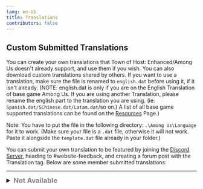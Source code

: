```yaml
---
lang: en-US
title: Translations
contributors: false
---
```


## Custom Submitted Translations

You can create your own translations that Town of Host: Enhanced/Among Us doesn't already support, and use them if you wish. You can also download custom translations shared by others. If you want to use a translation, make sure the file is renamed to `english.dat` before using it, if it isn't already. (NOTE: english.dat is only if you are on the English Translation of base game Among Us. If you are using another Translation, please rename the english part to the translation you are using. (ie: `Spanish.dat/SChinese.dat/Latam.dat`/so on.) A list of all base game supported translations can be found on the [Resources](./Resources.html) Page.)

Note: You have to put the file in the following directory: `.\Among Us\Language` for it to work. (Make sure your file is a `.dat` file, otherwise it will not work. Paste it alongside the `template.dat` file already in your folder.)

You can submit your own translation to be featured by joining the [Discord Server](https://discord.gg/ten), heading to #website-feedback, and creating a forum post with the Translation tag.
Below are some member submitted translations:

---

<font size=4em>
<details>
<summary><b><font color=gray>Not Available</font></b></summary>

<b>This is a Work in Progress!</b><br>
You cannot currently download custom translations for your build of Town of Host: Enhanced as there are none currently available. This page will be updated once some Custom Translations are submitted.

> Submitted by: Thou Mother
</details>
</font>